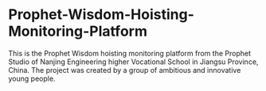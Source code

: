 # Prophet-Wisdom-Hoisting-Monitoring-Platform
This is the Prophet Wisdom hoisting monitoring platform from the Prophet Studio of Nanjing Engineering higher Vocational School in Jiangsu Province, China. The project was created by a group of ambitious and innovative young people.
